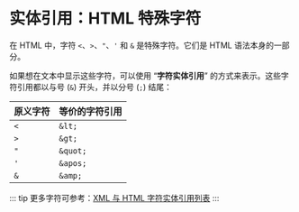 # 实体引用：HTML 特殊字符

在 HTML 中，字符 `<`、`>`、`"`、`'` 和 `&` 是特殊字符。它们是 HTML 语法本身的一部分。

如果想在文本中显示这些字符，可以使用 “**字符实体引用**” 的方式来表示。这些字符引用都以与号 (`&`) 开头，并以分号 (`;`) 结尾：

| 原义字符 | 等价的字符引用 |
| -------- | ------------ |
| `<`      | `&lt;`       |
| `>`      | `&gt;`       |
| `"`      | `&quot;`     |
| `'`      | `&apos;`     |
| `&`      | `&amp;`      |

::: tip
更多字符可参考：[XML 与 HTML 字符实体引用列表](https://zh.wikipedia.org/wiki/XML%E4%B8%8EHTML%E5%AD%97%E7%AC%A6%E5%AE%9E%E4%BD%93%E5%BC%95%E7%94%A8%E5%88%97%E8%A1%A8)
:::
